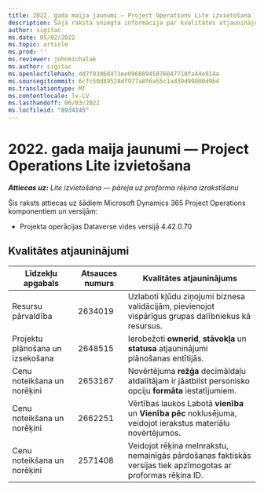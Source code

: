 ```yaml
---
title: 2022. gada maija jaunumi — Project Operations Lite izvietošana
description: Šajā rakstā sniegta informācija par kvalitātes atjauninājumiem, kas ir pieejami Microsoft Dynamics 365 Project Operations lite izvietošanas 2022. gada maija laidienā.
author: sigitac
ms.date: 05/02/2022
ms.topic: article
ms.prod: ''
ms.reviewer: johnmichalak
ms.author: sigitac
ms.openlocfilehash: dd7f03068473ee09608945876047710fa44e914a
ms.sourcegitcommit: 6cfc50d89528df977a8f6a55c1ad39d99800d9b4
ms.translationtype: MT
ms.contentlocale: lv-LV
ms.lasthandoff: 06/03/2022
ms.locfileid: "8934145"
---
```

# <a name="whats-new-may-2022---project-operations-lite-deployment"></a>2022. gada maija jaunumi — Project Operations Lite izvietošana

_**Attiecas uz:** Lite izvietošana — pāreja uz proforma rēķina izrakstīšanu_

Šis raksts attiecas uz šādiem Microsoft Dynamics 365 Project Operations komponentiem un versijām:

- Projekta operācijas Dataverse vides versijā 4.42.0.70

## <a name="quality-updates"></a>Kvalitātes atjauninājumi

| Līdzekļu apgabals | Atsauces numurs | Kvalitātes atjauninājums |
| --- | --- | --- |
| Resursu pārvaldība | 2634019 | Uzlaboti kļūdu ziņojumi biznesa validācijām, pievienojot vispārīgus grupas dalībniekus kā resursus. |
| Projektu plānošana un izsekošana | 2648515 | Ierobežoti **ownerid**, **stāvokļa** un **statusa** atjauninājumi plānošanas entītijās. |
| Cenu noteikšana un norēķini | 2653167 | Novērtējuma **režģa** decimāldaļu atdalītājam ir jāatbilst personisko opciju **formāta** iestatījumiem. |
| Cenu noteikšana un norēķini| 2662251 | Vērtības laukos Labotā **vienība** un **Vienība pēc** noklusējuma, veidojot ierakstus materiālu novērtējumos. |
| Cenu noteikšana un norēķini| 2571408 | Veidojot rēķina melnrakstu, nemainīgās pārdošanas faktiskās versijas tiek apzīmogotas ar proformas rēķina ID. |
